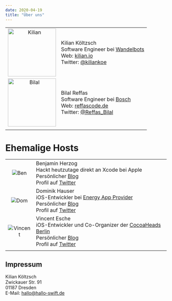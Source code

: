```yaml
---
date: 2020-04-19
title: "Über uns"
---
```


|||
|:---:|:---|
|<img src="/images/kilian.jpg" alt="Kilian" width="150px">|Kilian Költzsch<br>Software Engineer bei [Wandelbots](https://wandelbots.com)<br>Web: [kilian.io](https://kilian.io)<br>Twitter: [@kiliankoe](https://twitter.com/kiliankoe)|
|<img src="/images/bilal.jpg" alt="Bilal" width="150px">|Bilal Reffas<br>Software Engineer bei [Bosch](https://www.bosch-ebike.com/)<br>Web: [reffascode.de](https:/reffascode.de)<br>Twitter: [@Reffas_Bilal](https://twitter.com/Reffas_Bilal)|
|||

# Ehemalige Hosts

|||
|:---:|:---|
|![Ben](/images/ben.jpg)|Benjamin Herzog<br>Hackt heutzutage direkt an Xcode bei Apple<br>Persönlicher [Blog](https://blog.benchr.de)<br>Profil auf [Twitter](https://twitter.com/benchr)|
|![Dom](/images/dom.jpg)|Dominik Hauser<br>iOS-Entwickler bei [Energy App Provider](http://www.energy-app-provider.com/)<br>Persönlicher [Blog](http://swiftandpainless.com/)<br>Profil auf [Twitter](https://twitter.com/swiftpainless)|
|![Vincent](/images/vincent.jpg)|Vincent Esche<br>iOS-Entwickler und Co-Organizer der [CocoaHeads Berlin](https://www.meetup.com/Cocoaheads-Berlin/)<br>Persönlicher [Blog](https://blog.definiteloops.com)<br>Profil auf [Twitter](https://twitter.com/regexident)|
|||

## Impressum

Kilian Költzsch\
Zwickauer Str. 91\
01187 Dresden\
E-Mail: hallo@hallo-swift.de
